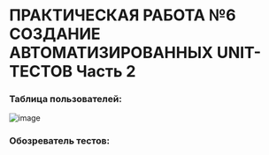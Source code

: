 # ПРАКТИЧЕСКАЯ РАБОТА №6 СОЗДАНИЕ АВТОМАТИЗИРОВАННЫХ UNIT-ТЕСТОВ Часть 2
### Таблица пользователей:
![image](https://github.com/user-attachments/assets/0130707e-af0c-4847-a7d2-ecdc26c9e667)
### Обозреватель тестов:
